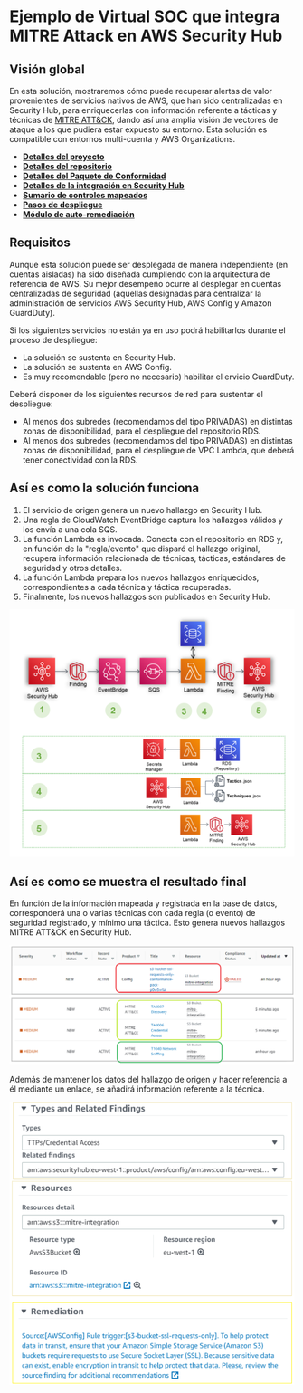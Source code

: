 # Ejemplo de Virtual SOC que integra MITRE Attack en AWS Security Hub

## Visión global

En esta solución, mostraremos cómo puede recuperar alertas de valor provenientes de servicios nativos de AWS, que han sido centralizadas en Security Hub, para enriquecerlas con información referente a tácticas y técnicas de [MITRE ATT&CK](https://attack.mitre.org/matrices/enterprise/cloud/), dando así una amplia visión de vectores de ataque a los que pudiera estar expuesto su entorno. Esta solución es compatible con entornos multi-cuenta y AWS Organizations.

-   [**Detalles del proyecto**](docs/project_esp.md)
-   [**Detalles del repositorio**](docs/repository_esp.md)
-   [**Detalles del Paquete de Conformidad**](docs/MITRE%20ConformancePack%20Services%20and%20Rules%20List.md)
-   [**Detalles de la integración en Security Hub**](docs/securityhub-integration_esp.md)
-   [**Sumario de controles mapeados**](docs/database-mapping.md)
-   [**Pasos de despliegue**](docs/deployment_esp.md)
-   [**Módulo de auto-remediación**](selfremediation/README_esp.md)

## Requisitos

Aunque esta solución puede ser desplegada de manera independiente (en cuentas aisladas) ha sido diseñada cumpliendo con la arquitectura de referencia de AWS. Su mejor desempeño ocurre al desplegar en cuentas centralizadas de seguridad (aquellas designadas para centralizar la administración de servicios AWS Security Hub, AWS Config y Amazon GuardDuty).

Si los siguientes servicios no están ya en uso podrá habilitarlos durante el proceso de despliegue:
- La solución se sustenta en Security Hub.
- La solución se sustenta en AWS Config. 
- Es muy recomendable (pero no necesario) habilitar el ervicio GuardDuty.

Deberá disponer de los siguientes recursos de red para sustentar el despliegue:
- Al menos dos subredes (recomendamos del tipo PRIVADAS) en distintas zonas de disponibilidad, para el despliegue del repositorio RDS.
- Al menos dos subredes (recomendamos del tipo PRIVADAS) en distintas zonas de disponibilidad, para el despliegue de VPC Lambda, que deberá tener conectividad con la RDS.

## Así es como la solución funciona

1.	El servicio de origen genera un nuevo hallazgo en Security Hub.
2.	Una regla de CloudWatch EventBridge captura los hallazgos válidos y los envía a una cola SQS.
3.	La función Lambda es invocada. Conecta con el repositorio en RDS y, en función de la "regla/evento" que disparó el hallazgo original, recupera información relacionada de técnicas, tácticas, estándares de seguridad y otros detalles.
4.	La función Lambda prepara los nuevos hallazgos enriquecidos, correspondientes a cada técnica y táctica recuperadas.
5.	Finalmente, los nuevos hallazgos son publicados en Security Hub.

![diagrama](common/diagrama.png)

## Así es como se muestra el resultado final

En función de la información mapeada y registrada en la base de datos, corresponderá una o varias técnicas con cada regla (o evento) de seguridad registrado, y mínimo una táctica. Esto genera nuevos hallazgos MITRE ATT&CK en Security Hub. 

![securityhub dashboard](common/shdashb.png)

Además de mantener los datos del hallazgo de origen y hacer referencia a él mediante un enlace, se añadirá información referente a la técnica.

![Técnica detalle](common/finding.png)